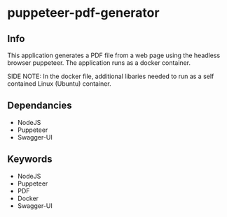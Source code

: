 # puppeteer-pdf-generator
 
## Info

This application generates a PDF file from a web page using the headless browser puppeteer.
The application runs as a docker container.

SIDE NOTE: In the docker file, additional libaries needed to run as a self contained Linux (Ubuntu) container.


## Dependancies

- NodeJS
- Puppeteer
- Swagger-UI


## Keywords

- NodeJS
- Puppeteer
- PDF
- Docker
- Swagger-UI